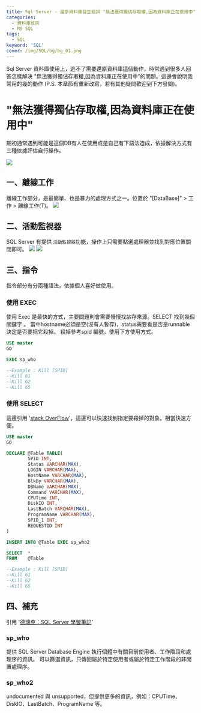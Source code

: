 ```yaml
---
title: Sql Server - 還原資料庫發生錯誤 "無法獲得獨佔存取權,因為資料庫正在使用中"
categories:
  - 資料庫技術
  - MS SQL
tags: 
  - SQL
keyword: 'SQL'
cover: /img/SQL/bg/bg_01.png
---
```


Sql Server 資料庫使用上，逃不了需要還原資料庫這個動作，時常遇到很多人回答怎樣解決 "無法獲得獨佔存取權,因為資料庫正在使用中"的問題。這邊會說明我常用的幾的動作 (P.S. 本章節有重新改寫，若有其他疑問歡迎到下方發問)。


# "無法獲得獨佔存取權,因為資料庫正在使用中"
期初通常遇到可能是這個DB有人在使用或是自己有下語法造成，依據解決方式有三種依據評估自行操作。

![](/img/SQL/sql_sp_who/Snipaste_2022-09-09_09-11-13.png)


## 一、離線工作
離線工作部分，是最簡單、也是暴力的處理方式之一。位置於 "[DataBase]" > 工作 > 離線工作(T)。
![](/img/SQL/sql_sp_who/Snipaste_2022-09-09_09-27-07.png)

## 二、活動監視器
SQL Server 有提供 ```活動監視器```功能，操作上只需要點選處理器並找到對應位置關閉即可。
![](/img/SQL/sql_sp_who/Snipaste_2022-09-09_09-12-16.png)
![](/img/SQL/sql_sp_who/Snipaste_2022-09-09_09-14-37.png)


## 三、指令
指令部分有分兩種語法，依據個人喜好做使用。

### 使用 EXEC　
使用 Exec 是最快的方式，主要問題則會需要慢慢找站存來源。SELECT 找到幾個關鍵字 。 當中hostname必須是空(沒有人暫存)，status需要看是否是runnable 決定是否要把它殺掉。
殺掉參考spid 編號，使用下方使用方式。
```sql 
USE master 
GO

EXEC sp_who

--Example : Kill [SPID] 
--Kill 61
--Kill 62
--Kill 65 
```

### 使用 SELECT 
這邊引用 '[stack OverFlow](https://stackoverflow.com/questions/2234691/sql-server-filter-output-of-sp-who2)'，這邊可以快速找到指定要殺掉的對象。相當快速方便。
```sql
USE master 
GO

DECLARE @Table TABLE(
        SPID INT,
        Status VARCHAR(MAX),
        LOGIN VARCHAR(MAX),
        HostName VARCHAR(MAX),
        BlkBy VARCHAR(MAX),
        DBName VARCHAR(MAX),
        Command VARCHAR(MAX),
        CPUTime INT,
        DiskIO INT,
        LastBatch VARCHAR(MAX),
        ProgramName VARCHAR(MAX),
        SPID_1 INT,
        REQUESTID INT
)

INSERT INTO @Table EXEC sp_who2

SELECT  *
FROM    @Table

--Example : Kill [SPID] 
--Kill 61
--Kill 62
--Kill 65 
```

## 四、補充
引用 '[德瑞克：SQL Server 學習筆記](http://sharedderrick.blogspot.com/2017/07/sql-server-spwho-spwho2.html)'
### sp_who
提供 SQL Server Database Engine 執行個體中有關目前使用者、工作階段和處理序的資訊。
可以篩選資訊，只傳回屬於特定使用者或屬於特定工作階段的非閒置處理序。

### sp_who2
 undocumented 與 unsupported，但提供更多的資訊，例如：CPUTime、DiskIO、LastBatch、ProgramName 等。
